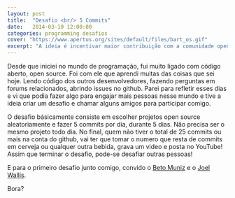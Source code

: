 ```yaml
---
layout: post
title:  "Desafio <br/> 5 Commits"
date:   2014-03-19 12:00:00
categories: programming desafios
cover: "https://www.apertus.org/sites/default/files/bart_os.gif"
excerpt: "A ideia é incentivar maior contribuição com a comunidade open source"
---
```

Desde que iniciei no mundo de programação, fui muito ligado com código aberto, open source. Foi com ele que aprendi muitas das coisas que sei hoje. Lendo código
dos outros desenvolvedores, fazendo perguntas em forums relacionados, abrindo issues no github.
Parei para refletir esses dias e vi que podia fazer algo para engajar mais pessoas nesse mundo e tive a ideia criar um desafio e chamar alguns amigos  para participar comigo.

O desafio básicamente consiste em escolher projetos open source aleatoriamente e fazer 5 commits por dia, durante 5 dias. Não precisa ser o mesmo projeto todo dia. No final, quem não tiver o total de 25 commits ou mais na conta do github, vai ter que tomar o numero que resta de commits em cerveja ou qualquer outra bebida, grava um video e posta no YouTube! Assim que terminar o desafio, pode-se desafiar outras pessoas!

E para o primeiro desafio junto comigo, convido o [Beto Muniz](http://betomuniz.com) e o [Joel Wallis](http://joelwallis.com).

Bora?
